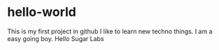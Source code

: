 # hello-world
This is my first project in github
I like to learn new techno things.
I am a easy going boy.
Hello Sugar Labs
